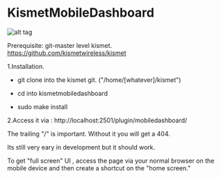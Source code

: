 # KismetMobileDashboard

![alt tag](https://pbs.twimg.com/media/DS6zKQjVoAAxvW1.jpg:small)

Prerequisite: git-master level kismet. https://github.com/kismetwireless/kismet

1.Installation.

 - git clone into the kismet git. ("/home/[whatever]/kismet") 
                    
- cd into kismetmobiledashboard

- sudo make install

2.Access it via : http://localhost:2501/plugin/mobiledashboard/

The trailing "/" is important. Without it you will get a 404.

Its still very eary in development but it should work.

To get "full screen" UI , access the page via your normal browser on the mobile device and then create a shortcut on the "home screen."